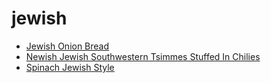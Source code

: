 # jewish

 * [Jewish Onion Bread](index/j/jewish-onion-bread-109217.json)
 * [Newish Jewish Southwestern Tsimmes Stuffed In Chilies](index/n/newish-jewish-southwestern-tsimmes-stuffed-in-chilies-40016.json)
 * [Spinach Jewish Style](index/s/spinach-jewish-style-350152.json)

